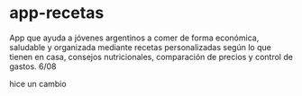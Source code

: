# app-recetas
App que ayuda a jóvenes argentinos a comer de forma económica, saludable y organizada mediante recetas personalizadas según lo que tienen en casa, consejos nutricionales, comparación de precios y control de gastos.
6/08

hice un cambio

